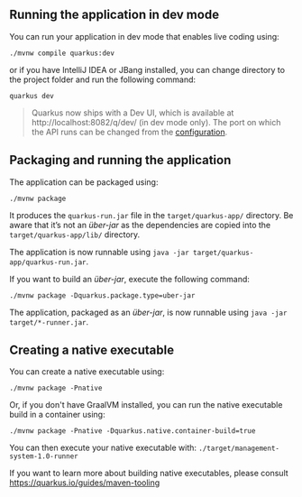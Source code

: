 ## Running the application in dev mode

You can run your application in dev mode that enables live coding using:

```shell script
./mvnw compile quarkus:dev
```

or if you have IntelliJ IDEA or JBang installed, you can change directory to
the project folder and run the following command:

```shell script
quarkus dev
```

> Quarkus now ships with a Dev UI, which is available at http://localhost:8082/q/dev/ (in dev mode only).
> The port on which the API runs can be changed from the [configuration](README.md#configuration).

## Packaging and running the application

The application can be packaged using:

```shell script
./mvnw package
```

It produces the `quarkus-run.jar` file in the `target/quarkus-app/` directory.
Be aware that it’s not an _über-jar_ as the dependencies are copied into the `target/quarkus-app/lib/` directory.

The application is now runnable using `java -jar target/quarkus-app/quarkus-run.jar`.

If you want to build an _über-jar_, execute the following command:

```shell script
./mvnw package -Dquarkus.package.type=uber-jar
```

The application, packaged as an _über-jar_, is now runnable using `java -jar target/*-runner.jar`.

## Creating a native executable

You can create a native executable using:

```shell script
./mvnw package -Pnative
```

Or, if you don't have GraalVM installed, you can run the native executable build in a container using:

```shell script
./mvnw package -Pnative -Dquarkus.native.container-build=true
```

You can then execute your native executable with: `./target/management-system-1.0-runner`

If you want to learn more about building native executables, please consult https://quarkus.io/guides/maven-tooling
